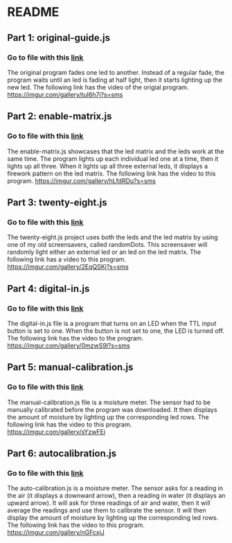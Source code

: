 
# README


## Part 1: original-guide.js
### Go to file with this [link](original-guide.js)
 The original program fades one led to another. Instead of a regular fade, the program waits until an led is fading at half light, then it starts lighting up the new led. The following link has the video of the origial program.
 https://imgur.com/gallery/tuI6h7j?s=sms



## Part 2: enable-matrix.js
### Go to file with this [link](enable-matrix.js)
The enable-matrix.js showcases that the led matrix and the leds work at the same time. The program lights up each individual led one at a time, then it lights up all three. When it lights  up all three external leds, it displays a firework pattern on the led matrix. The following link  has the video to this program.
https://imgur.com/gallery/hLfdRDu?s=sms



## Part 3: twenty-eight.js
### Go to file with this [link](twenty-eight.js)
The twenty-eight.js project uses both the leds and the led matrix by using one of my old screensavers, called randomDots. This screensaver will randomly light either an external led or an led on the led matrix. The following link has a video to this program.
https://imgur.com/gallery/2EqQSKj?s=sms



## Part 4: digital-in.js
### Go to file with this [link](digital-in.js)
The digital-in.js file is a program that turns on an LED when the TTL input button is set to one. When the button is not set 
to one, the LED is turned off. The following link has the video to the program.
https://imgur.com/gallery/0mzwS9l?s=sms



## Part 5: manual-calibration.js
### Go to file with this [link](manual-calibration.js)
The manual-calibration.js file is a moisture meter. The sensor had to be manually calibrated before the program was downloaded. It then displays the amount of moisture by lighting up the corresponding led rows. The following link has the video to this program. 
https://imgur.com/gallery/sYzwFEi



## Part 6: autocalibration.js
### Go to file with this [link](auto-calibration.js)
The auto-calibration.js is a moisture meter. The sensor asks for a reading in the air (it displays a downward arrow), then a reading in water (it displays an upward arrow). It will ask for three readings of air and water, then it will average the readings and use them to calibrate the sensor. It will then display the amount of moisture by lighting up the corresponding led rows. The following link has the video to this program.
https://imgur.com/gallery/nGFcxjJ
